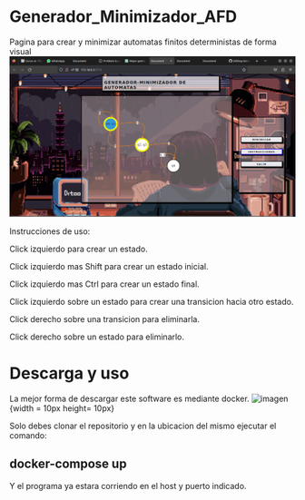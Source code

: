 
# Generador_Minimizador_AFD

Pagina para crear y minimizar automatas finitos deterministas de forma visual
![imagen](./IMG/Web.png)

Instrucciones de uso:  

Click izquierdo para crear un estado.  

Click izquierdo mas Shift para crear un estado inicial.  

Click izquierdo mas Ctrl para crear un estado final.  

Click izquierdo sobre un estado para crear una transicion hacia otro estado.  

Click derecho sobre una transicion para eliminarla.  

Click derecho sobre un estado para eliminarlo.

# Descarga y uso

La mejor forma de descargar este software es mediante docker.
![imagen](https://www.cloudsavvyit.com/p/uploads/2021/04/075c8694.jpeg?height=200p&trim=2,2,2,2){width = 10px height= 10px}

Solo debes clonar el repositorio y en la ubicacion del mismo ejecutar el comando:

## docker-compose up

Y el programa ya estara corriendo en el host y puerto indicado.
